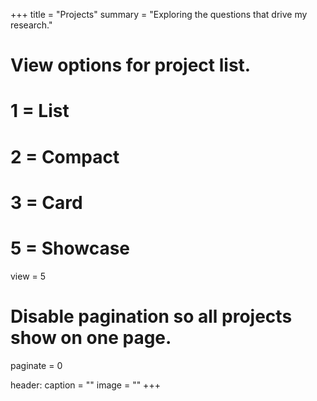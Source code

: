 +++
title = "Projects"
summary = "Exploring the questions that drive my research."

# View options for project list.
#   1 = List
#   2 = Compact
#   3 = Card
#   5 = Showcase
view = 5

# Disable pagination so all projects show on one page.
paginate = 0

header:
  caption = ""
  image = ""
+++
